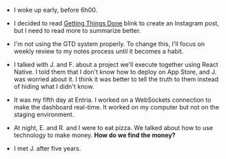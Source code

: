 - I woke up early, before 6h00.

- I decided to read [Getting Things Done](/gtd) blink to create an Instagram post, but I need to read more to summarize better.

- I'm not using the GTD system properly. To change this, I'll focus on weekly review to my notes process until it becomes a habit.

- I talked with J. and F. about a project we'll execute together using React Native. I told them that I don't know how to deploy on App Store, and J. was worried about it. I think it was better to tell the truth to them instead of hiding what I didn't know.

- It was my fifth day at Entria. I worked on a WebSockets connection to make the dashboard real-time. It worked on my computer but not on the staging environment.

- At night, E. and R. and I were to eat pizza. We talked about how to use technology to make money. **How do we find the money?**

- I met J. after five years.
